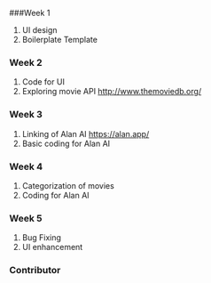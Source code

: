 ###Week 1
1. UI design
2. Boilerplate Template
### Week 2
1. Code for UI
2. Exploring movie API http://www.themoviedb.org/
### Week 3
1. Linking of Alan AI https://alan.app/
2. Basic coding for Alan AI
### Week 4
1. Categorization of movies
2. Coding for Alan AI
### Week 5
1. Bug Fixing
2. UI enhancement

### Contributor




